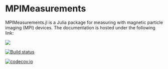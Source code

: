# MPIMeasurements

MPIMeasurements.jl is a Julia package for measuring with magnetic particle imaging (MPI) devices. The documentation is hosted under the following link:

[![](https://img.shields.io/badge/docs-latest-blue.svg)](https://magneticparticleimaging.github.io/MPIMeasurements.jl/dev/)

[![Build status](https://github.com/MagneticParticleImaging/MPIMeasurements.jl/workflows/CI/badge.svg)](https://github.com/MagneticParticleImaging/MPIMeasurements.jl/actions)

[![codecov.io](http://codecov.io/github/MagneticParticleImaging/MPIMeasurements.jl/coverage.svg?branch=master)](http://codecov.io/github/MagneticParticleImaging/MPIMeasurements.jl?branch=master)

